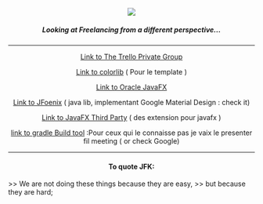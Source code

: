 <p align="center">
  <img src="https://i.imgur.com/3ZQGxXa.jpg">
</p>
<div align="center" style=> 
<h5> Looking at Freelancing from a different perspective... </h4>
</div>

***
<div align="center">

[Link to The Trello Private Group](https://trello.com/fearless48) 

[Link to colorlib](https://colorlib.com/)  ( Pour le template )

[Link to Oracle JavaFX](https://docs.oracle.com/javase/8/javafx/get-started-tutorial/index.html) 

[Link to JFoenix](https://github.com/jfoenixadmin/JFoenix) ( java lib, implementant Google Material Design : check it)

[Link to JavaFX Third Party](https://www.oracle.com/technetwork/java/javafx/community/3rd-party-1844355.html) ( des extension pour javafx )

[link to gradle Build tool](https://gradle.org/) :Pour ceux qui le connaisse pas je vaix le presenter fil meeting ( or check Google)
</div>

***

<h4 align=center>
To quote JFK: 
</h4>
>> We are not doing these things because they are easy,
>> but because they are hard; 







